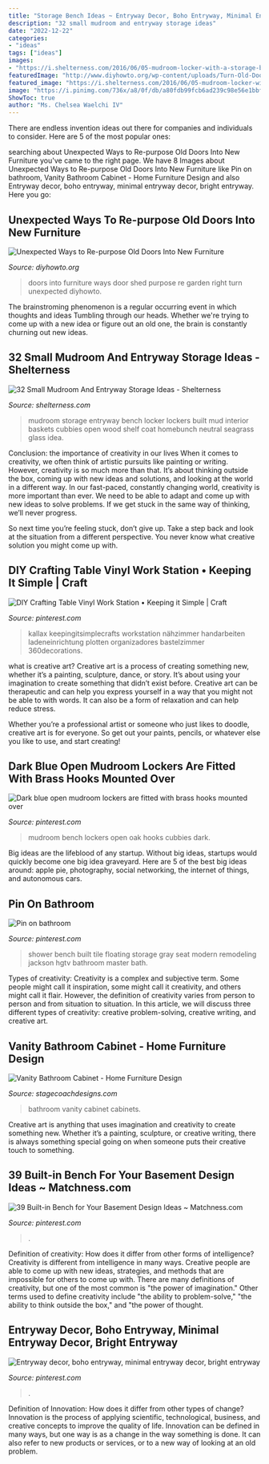 ```yaml
---
title: "Storage Bench Ideas ~ Entryway Decor, Boho Entryway, Minimal Entryway Decor, Bright Entryway"
description: "32 small mudroom and entryway storage ideas"
date: "2022-12-22"
categories:
- "ideas"
tags: ["ideas"]
images:
- "https://i.shelterness.com/2016/06/05-mudroom-locker-with-a-storage-bench.jpg"
featuredImage: "http://www.diyhowto.org/wp-content/uploads/Turn-Old-Door-Into-Garden-Shed-DIYHowto.jpg"
featured_image: "https://i.shelterness.com/2016/06/05-mudroom-locker-with-a-storage-bench.jpg"
image: "https://i.pinimg.com/736x/a8/0f/db/a80fdb99fcb6ad239c98e56e1bbf5bc8.jpg"
ShowToc: true
author: "Ms. Chelsea Waelchi IV"
---
```



There are endless invention ideas out there for companies and individuals to consider. Here are 5 of the most popular ones:

	

		
searching about Unexpected Ways to Re-purpose Old Doors Into New Furniture you've came to the right page. We have 8 Images about Unexpected Ways to Re-purpose Old Doors Into New Furniture like Pin on bathroom, Vanity Bathroom Cabinet - Home Furniture Design and also Entryway decor, boho entryway, minimal entryway decor, bright entryway. Here you go:
		
    
## Unexpected Ways To Re-purpose Old Doors Into New Furniture

<img loading=lazy src="http://www.diyhowto.org/wp-content/uploads/Turn-Old-Door-Into-Garden-Shed-DIYHowto.jpg" onerror="this.onerror=null;this.src='https://tse4.mm.bing.net/th?id=OIP.4XTgs7_C0Bh-H4MtIxttsAHaJ4&amp;pid=15.1';" alt="Unexpected Ways to Re-purpose Old Doors Into New Furniture">

_Source: diyhowto.org_

>doors into furniture ways door shed purpose re garden right turn unexpected diyhowto. 

	

The brainstroming phenomenon is a regular occurring event in which thoughts and ideas Tumbling through our heads. Whether we're trying to come up with a new idea or figure out an old one, the brain is constantly churning out new ideas. 

    
## 32 Small Mudroom And Entryway Storage Ideas - Shelterness

<img loading=lazy src="https://i.shelterness.com/2016/06/05-mudroom-locker-with-a-storage-bench.jpg" onerror="this.onerror=null;this.src='https://tse1.mm.bing.net/th?id=OIP.PQ50vRRXCPQGqgob9oHS0QHaMB&amp;pid=15.1';" alt="32 Small Mudroom And Entryway Storage Ideas - Shelterness">

_Source: shelterness.com_

>mudroom storage entryway bench locker lockers built mud interior baskets cubbies open wood shelf coat homebunch neutral seagrass glass idea. 

	

Conclusion: the importance of creativity in our lives
When it comes to creativity, we often think of artistic pursuits like painting or writing.  However, creativity is so much more than that. It’s about thinking outside the box, coming up with new ideas and solutions, and looking at the world in a different way.
In our fast-paced, constantly changing world, creativity is more important than ever. We need to be able to adapt and come up with new ideas to solve problems. If we get stuck in the same way of thinking, we’ll never progress.

So next time you’re feeling stuck, don’t give up. Take a step back and look at the situation from a different perspective. You never know what creative solution you might come up with.

    
## DIY Crafting Table Vinyl Work Station • Keeping It Simple | Craft

<img loading=lazy src="https://i.pinimg.com/736x/a8/0f/db/a80fdb99fcb6ad239c98e56e1bbf5bc8.jpg" onerror="this.onerror=null;this.src='https://tse4.mm.bing.net/th?id=OIP.b0BIJooFxlAg3eVdtr-ugwHaLH&amp;pid=15.1';" alt="DIY Crafting Table Vinyl Work Station • Keeping it Simple | Craft">

_Source: pinterest.com_

>kallax keepingitsimplecrafts workstation nähzimmer handarbeiten ladeneinrichtung plotten organizadores bastelzimmer 360decorations. 

	

what is creative art?
Creative art is a process of creating something new, whether it’s a painting, sculpture, dance, or story. It’s about using your imagination to create something that didn’t exist before. 
Creative art can be therapeutic and can help you express yourself in a way that you might not be able to with words. It can also be a form of relaxation and can help reduce stress. 

Whether you’re a professional artist or someone who just likes to doodle, creative art is for everyone. So get out your paints, pencils, or whatever else you like to use, and start creating!

    
## Dark Blue Open Mudroom Lockers Are Fitted With Brass Hooks Mounted Over

<img loading=lazy src="https://i.pinimg.com/736x/cc/8a/e3/cc8ae3262c4d84dbad05238e56b70ef3.jpg" onerror="this.onerror=null;this.src='https://tse3.mm.bing.net/th?id=OIP.6B1RLAMdP7ke2RwXyKu9xAHaLH&amp;pid=15.1';" alt="Dark blue open mudroom lockers are fitted with brass hooks mounted over">

_Source: pinterest.com_

>mudroom bench lockers open oak hooks cubbies dark. 

	

Big ideas are the lifeblood of any startup. Without big ideas, startups would quickly become one big idea graveyard. Here are 5 of the best big ideas around: apple pie, photography, social networking, the internet of things, and autonomous cars.

    
## Pin On Bathroom

<img loading=lazy src="https://i.pinimg.com/736x/bd/57/77/bd5777e1e82cee7bcb3f1fca73c28798--shower-bench-built-in-shower-seat.jpg" onerror="this.onerror=null;this.src='https://tse2.mm.bing.net/th?id=OIP.DRbvVuRMBcgTlrHF8z6USAHaLH&amp;pid=15.1';" alt="Pin on bathroom">

_Source: pinterest.com_

>shower bench built tile floating storage gray seat modern remodeling jackson hgtv bathroom master bath. 

	

Types of creativity:
Creativity is a complex and subjective term. Some people might call it inspiration, some might call it creativity, and others might call it flair. However, the definition of creativity varies from person to person and from situation to situation. In this article, we will discuss three different types of creativity: creative problem-solving, creative writing, and creative art.

    
## Vanity Bathroom Cabinet - Home Furniture Design

<img loading=lazy src="http://www.stagecoachdesigns.com/wp-content/uploads/2016/01/Vanity-Bathroom-Cabinet.jpg" onerror="this.onerror=null;this.src='https://tse4.mm.bing.net/th?id=OIP.3z96wb6eR11RVy7ovLSjVwHaLH&amp;pid=15.1';" alt="Vanity Bathroom Cabinet - Home Furniture Design">

_Source: stagecoachdesigns.com_

>bathroom vanity cabinet cabinets. 

	

Creative art is anything that uses imagination and creativity to create something new. Whether it’s a painting, sculpture, or creative writing, there is always something special going on when someone puts their creative touch to something.

    
## 39 Built-in Bench For Your Basement Design Ideas ~ Matchness.com

<img loading=lazy src="https://i.pinimg.com/736x/bd/e4/2c/bde42c3bd72119957c1163bd08e9e081.jpg" onerror="this.onerror=null;this.src='https://tse1.mm.bing.net/th?id=OIP.iovKQGNLEm5_uUpDn_Ta2QHaFj&amp;pid=15.1';" alt="39 Built-in Bench for Your Basement Design Ideas ~ Matchness.com">

_Source: pinterest.com_

>. 

	

Definition of creativity: How does it differ from other forms of intelligence?
Creativity is different from intelligence in many ways. Creative people are able to come up with new ideas, strategies, and methods that are impossible for others to come up with. 
There are many definitions of creativity, but one of the most common is "the power of imagination." Other terms used to define creativity include "the ability to problem-solve," "the ability to think outside the box," and "the power of thought.

    
## Entryway Decor, Boho Entryway, Minimal Entryway Decor, Bright Entryway

<img loading=lazy src="https://i.pinimg.com/736x/65/8f/1f/658f1fa2858e072ff582a2d3e9d9c5fb.jpg" onerror="this.onerror=null;this.src='https://tse2.mm.bing.net/th?id=OIP.VpAMyn-TMhgOvOUqWULnHwHaLH&amp;pid=15.1';" alt="Entryway decor, boho entryway, minimal entryway decor, bright entryway">

_Source: pinterest.com_

>. 

	

Definition of Innovation: How does it differ from other types of change?
Innovation is the process of applying scientific, technological, business, and creative concepts to improve the quality of life. Innovation can be defined in many ways, but one way is as a change in the way something is done. It can also refer to new products or services, or to a new way of looking at an old problem.

